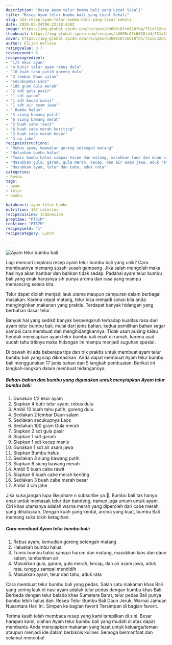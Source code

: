 ```yaml
---
description: "Resep Ayam telur bumbu bali yang Lezat Sekali"
title: "Resep Ayam telur bumbu bali yang Lezat Sekali"
slug: 424-resep-ayam-telur-bumbu-bali-yang-lezat-sekali
date: 2020-05-24T06:22:18.828Z
image: https://img-global.cpcdn.com/recipes/b3698c87c6610fd4/751x532cq70/ayam-telur-bumbu-bali-foto-resep-utama.jpg
thumbnail: https://img-global.cpcdn.com/recipes/b3698c87c6610fd4/751x532cq70/ayam-telur-bumbu-bali-foto-resep-utama.jpg
cover: https://img-global.cpcdn.com/recipes/b3698c87c6610fd4/751x532cq70/ayam-telur-bumbu-bali-foto-resep-utama.jpg
author: Elijah Wallace
ratingvalue: 3.7
reviewcount: 6
recipeingredient:
- "1/2 ekor ayam"
- "4 butir telur ayam rebus dulu"
- "10 buah tahu putih goreng dulu"
- "2 lembar Daun salam"
- "secukupnya Laos"
- "100 gram Gula merah"
- "2 sdt gula pasir"
- "1 sdt garam"
- "1 sdt kecap manis"
- "1 sdt air asam jawa"
- " Bumbu halus"
- "3 siung bawang putih"
- "6 siung bawang merah"
- "5 buah cabe rawit"
- "6 buah cabe merah keriting"
- "3 buah cabe merah besar"
- "3 cm jahe"
recipeinstructions:
- "Rebus ayam, kemudian goreng setengah matang"
- "Haluskan bumbu halus"
- "Tumis bumbu halus sampai harum dan matang, masukkan laos dan daun salam, tambahkan air"
- "Masukkan gula, garam, gula merah, kecap, dan air asam jawa, aduk rata, tunggu sampai mendidih"
- "Masukkan ayam, telur dan tahu, aduk rata"
categories:
- Resep
tags:
- ayam
- telur
- bumbu

katakunci: ayam telur bumbu 
nutrition: 187 calories
recipecuisine: Indonesian
preptime: "PT31M"
cooktime: "PT57M"
recipeyield: "1"
recipecategory: Lunch

---
```



![Ayam telur bumbu bali](https://img-global.cpcdn.com/recipes/b3698c87c6610fd4/751x532cq70/ayam-telur-bumbu-bali-foto-resep-utama.jpg)

Lagi mencari inspirasi resep ayam telur bumbu bali yang unik? Cara membuatnya memang susah-susah gampang. Jika salah mengolah maka hasilnya akan hambar dan bahkan tidak sedap. Padahal ayam telur bumbu bali yang enak harusnya sih punya aroma dan rasa yang mampu memancing selera kita.

Telur dapat diolah menjadi lauk utama maupun campuran dalam berbagai masakan. Karena cepat matang, telur bisa menjadi solusi bila anda menginginkan makanan yang praktis. Terdapat banyak hidangan yang berbahan dasar telur.

Banyak hal yang sedikit banyak berpengaruh terhadap kualitas rasa dari ayam telur bumbu bali, mulai dari jenis bahan, kedua pemilihan bahan segar sampai cara membuat dan menghidangkannya. Tidak usah pusing kalau hendak menyiapkan ayam telur bumbu bali enak di rumah, karena asal sudah tahu triknya maka hidangan ini mampu menjadi suguhan spesial.


Di bawah ini ada beberapa tips dan trik praktis untuk membuat ayam telur bumbu bali yang siap dikreasikan. Anda dapat membuat Ayam telur bumbu bali menggunakan 17 jenis bahan dan 5 langkah pembuatan. Berikut ini langkah-langkah dalam membuat hidangannya.

<!--inarticleads1-->

##### Bahan-bahan dan bumbu yang digunakan untuk menyiapkan Ayam telur bumbu bali:

1. Gunakan 1/2 ekor ayam
1. Siapkan 4 butir telur ayam, rebus dulu
1. Ambil 10 buah tahu putih, goreng dulu
1. Sediakan 2 lembar Daun salam
1. Sediakan secukupnya Laos
1. Sediakan 100 gram Gula merah
1. Siapkan 2 sdt gula pasir
1. Siapkan 1 sdt garam
1. Siapkan 1 sdt kecap manis
1. Gunakan 1 sdt air asam jawa
1. Siapkan  Bumbu halus
1. Sediakan 3 siung bawang putih
1. Siapkan 6 siung bawang merah
1. Ambil 5 buah cabe rawit
1. Siapkan 6 buah cabe merah keriting
1. Sediakan 3 buah cabe merah besar
1. Ambil 3 cm jahe


Jika suka,jangan lupa like,share n subscribe ya.🙏. Bumbu bali tak hanya enak untuk memasak telur dan bandeng, namun juga umum untuk ayam. Ciri khas utamanya adalah warna merah yang diperoleh dari cabe merah yang dihaluskan. Dengan kuah yang kental, aroma yang kuat, bumbu Bali memang suka bikin ketagihan. 

<!--inarticleads2-->

##### Cara membuat Ayam telur bumbu bali:

1. Rebus ayam, kemudian goreng setengah matang
1. Haluskan bumbu halus
1. Tumis bumbu halus sampai harum dan matang, masukkan laos dan daun salam, tambahkan air
1. Masukkan gula, garam, gula merah, kecap, dan air asam jawa, aduk rata, tunggu sampai mendidih
1. Masukkan ayam, telur dan tahu, aduk rata


Cara membuat telur bumbu bali yang pedas. Salah satu makanan khas Bali yang sering lauk di nasi ayam adalah telur pedas dengan bumbu khas Bali. Berbeda dengan telur balado khas Sumatera Barat, telur pedas Bali punya bumbu lebih halus dan. Resep Telur Bumbu Bali Daun Jeruk, Warnai Jamuan Nusantara Hari Ini. Simpan ke bagian favorit Tersimpan di bagian favorit. 

Terima kasih telah membaca resep yang kami tampilkan di sini. Besar harapan kami, olahan Ayam telur bumbu bali yang mudah di atas dapat membantu Anda menyiapkan makanan yang lezat untuk keluarga/teman ataupun menjadi ide dalam berbisnis kuliner. Semoga bermanfaat dan selamat mencoba!
